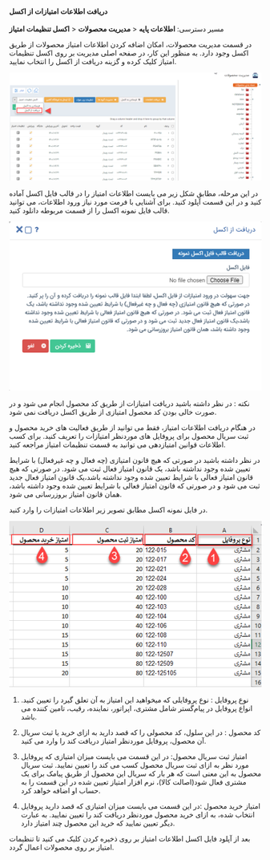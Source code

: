 #### دریافت اطلاعات امتیازات از اکسل


مسیر دسترسی: **اطلاعات پایه** <  **مدیریت محصولات** <  **اکسل تنظیمات امتیاز**


در قسمت مدیریت محصولات، امکان اضافه کردن اطلاعات امتیاز محصولات از طریق اکسل وجود دارد. به منظور این کار، در صفحه اصلی مدیریت بر روی اکسل تنظیمات امتیاز کلیک کرده و گزینه دریافت از اکسل را انتخاب نمایید.


![](safhe-mahsolat.png)


در این مرحله، مطابق شکل زیر می بایست اطلاعات امتیاز را در قالب فایل اکسل آماده کنید و در این قسمت آپلود کنید. برای آشنایی با فرمت مورد نیاز ورود اطلاعات، می توانید قالب فایل نمونه اکسل  را از قسمت مربوطه دانلود کنید.


![](safhe-upload.png)


نکته : در نظر داشته باشید دریافت امتیازات از طریق کد محصول انجام می شود و در صورت خالی بودن کد محصول امتیازی از طریق اکسل دریافت نمی شود.


در هنگام دریافت اطلاعات امتیاز، فقط می توانید از طریق فعالیت های خرید محصول و ثبت سریال محصول برای پروفایل های موردنظر امتیازات را تعریف کنید. برای کسب اطلاعات قوانین امتیازدهی می توانید به قسمت تنظیمات امتیاز مراجعه کنید.

در نظر داشته باشید در صورتی که هیچ قانون امتیازی (چه فعال و چه غیرفعال) با شرایط تعیین شده وجود نداشته باشد، یک قانون امتیاز فعال ثبت می شود. در صورتی که هیچ قانون امتیاز فعالی با شرایط تعیین شده وجود نداشته باشد،یک قانون امتیاز فعال جدید ثبت می شود و در صورتی که قانون امتیاز فعالی با شرایط تعیین شده وجود داشته باشد، همان قانون امتیاز بروزرسانی می شود.

در فایل نمونه اکسل مطابق تصویر زیر اطلاعات امتیازات را وارد کنید.


![](emtiaz-excel.png)


1.	نوع پروفایل : نوع پروفایلی که میخواهید این امتیاز به آن تعلق گیرد را تعیین کنید. انواع پروفایل در پیام‌گستر شامل مشتری، اپراتور، نماینده، رقیب، تامین کننده می باشد.

2.	کد محصول : در این سلول، کد محصولی را که قصد دارید به ازای خرید یا ثبت سریال آن محصول، پروفایل مورد‌نظر امتیاز دریافت کند را وارد می کنید.

3.	امتیاز ثبت سریال محصول: در این قسمت می بایست میزان امتیازی که پروفایل مورد نظر به ازای ثبت سریال محصول کسب می کند را تعیین نمایید. ثبت سریال محصول به این معنی است که هر بار که سریال این محصول از طریق پیامک برای یک مشتری فعال شود(اصالت کالا)، نرم افزار امتیاز تعیین شده در این قسمت را به حساب او اضافه خواهد کرد.

4.	امتیاز خرید محصول :در این قسمت می بایست میزان امتیازی که قصد دارید پروفایل انتخاب شده، به ازای خرید محصول موردنظر دریافت کند را تعیین نمایید. به عبارت دیگر تعیین نمایید که خرید این محصول چند امتیاز دارد.

بعد از آپلود فایل اکسل اطلاعات امتیاز بر روی ذخیره کردن کلیک می کنید تا تنظیمات امتیاز بر روی محصولات اعمال گردد.
